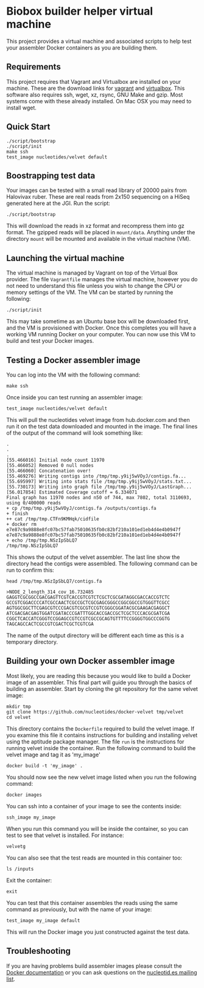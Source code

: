 # Biobox builder helper virtual machine

This project provides a virtual machine and associated scripts to help test
your assembler Docker containers as you are building them.

## Requirements

This project requires that Vagrant and Virtualbox are installed on your
machine. These are the download links for [vagrant][1] and [virtualbox][2].
This software also requires ssh, wget, xz, rsync, GNU Make and gzip. Most
systems come with these already installed. On Mac OSX you may need to install
wget.

[1]: https://www.vagrantup.com/downloads.html
[2]: https://www.virtualbox.org/wiki/Downloads

## Quick Start

    ./script/bootstrap
    ./script/init
    make ssh
    test_image nucleotides/velvet default

## Boostrapping test data

Your images can be tested with a small read library of 20000 pairs from
Halovivax ruber. These are real reads from 2x150 sequencing on a HiSeq
generated here at the JGI. Run the script:

    ./script/bootstrap

This will download the reads in xz format and recompress them into gz format.
The gzipped reads will be placed in `mount/data`. Anything under the directory
`mount` will be mounted and available in the virtual machine (VM).

## Launching the virtual machine

The virtual machine is managed by Vagrant on top of the Virtual Box provider.
The file `Vagrantfile` manages the virtual machine, however you do not need to
understand this file unless you wish to change the CPU or memory settings of
the VM. The VM can be started by running the following:

    ./script/init

This may take sometime as an Ubuntu base box will be downloaded first, and the
VM is provisioned with Docker. Once this completes you will have a working VM
running Docker on your computer. You can now use this VM to build and test your
Docker images.

## Testing a Docker assembler image

You can log into the VM with the following command:

    make ssh

Once inside you can test running an assembler image:

    test_image nucleotides/velvet default

This will pull the nucleotides velvet image from hub.docker.com and then run it
on the test data downloaded and mounted in the image. The final lines of the
output of the command will look something like:

    .
    .
    .
    [55.466016] Initial node count 11970
    [55.466052] Removed 0 null nodes
    [55.466060] Concatenation over!
    [55.469276] Writing contigs into /tmp/tmp.y9ij5wVOyJ/contigs.fa...
    [55.695997] Writing into stats file /tmp/tmp.y9ij5wVOyJ/stats.txt...
    [55.730173] Writing into graph file /tmp/tmp.y9ij5wVOyJ/LastGraph...
    [56.017854] Estimated Coverage cutoff = 6.334071
    Final graph has 11970 nodes and n50 of 744, max 7802, total 3110693, using 0/400000 reads
    + cp /tmp/tmp.y9ij5wVOyJ/contigs.fa /outputs/contigs.fa
    + finish
    ++ cat /tmp/tmp.CTFn9KMHqk/cidfile
    + docker rm e7e87c9a9888e8fc07bc57fab75010635fb0c82bf210a101ed1eb4d4e4b0947f
    e7e87c9a9888e8fc07bc57fab75010635fb0c82bf210a101ed1eb4d4e4b0947f
    + echo /tmp/tmp.NSzIpSbLQ7
    /tmp/tmp.NSzIpSbLQ7

This shows the output of the velvet assembler. The last line show the directory
head the contigs were assembled. The following command can be run to confirm
this:

    head /tmp/tmp.NSzIpSbLQ7/contigs.fa

    >NODE_2_length_314_cov_16.732485
    GAGGTCGCGGCCGACGAGTTCGTCACCGTCGTCTCGCTCGCGATAGGCGACCACCGTCTC
    GCCGTCGGACCCCATCGCCAACTCGCCGCTCGCGAGCGGGCCGGCGGCCGTGGGTTCGCC
    AGTGGCGGCTTCGAGCGTCCCGACGTCGCGTCCGTCGGGCGGATACGCGAAGACGAGGCT
    ATCGACGACGAGTGGATCGATACCCGATTTGGCACCGACCGCTCGCTCCCACGCGATCGA
    CGGCTCACCATCGGGTCCGGAGCCGTCCGTCGCCGCAGTGTTTTCCGGGGTGGCCCGGTG
    TAGCAGCCACTCGCCGTCGACTCGCTCGTCGA

The name of the output directory will be different each time as this is a
temporary directory.

## Building your own Docker assembler image

Most likely, you are reading this because you would like to build a Docker
image of an assembler. This final part will guide you through the basics of
building an assembler. Start by cloning the git repository for the same velvet
image:

    mkdir tmp
    git clone https://github.com/nucleotides/docker-velvet tmp/velvet
    cd velvet

This directory contains the `Dockerfile` required to build the velvet image. If
you examine this file it contains instructions for building and installing
velvet using the aptitude package manager. The file `run` is the instructions
for running velvet inside the container. Run the following command to build the
velvet image and tag it as 'my_image'

    docker build -t 'my_image' .

You should now see the new velvet image listed when you run the following
command:

    docker images

You can ssh into a container of your image to see the contents inside:

    ssh_image my_image

When you run this command you will be inside the container, so you can test to
see that velvet is installed. For instance:

    velvetg

You can also see that the test reads are mounted in this container too:

    ls /inputs

Exit the container:

    exit

You can test that this container assembles the reads using the same command as
previously, but with the name of your image:

    test_image my_image default

This will run the Docker image you just constructed against the test data.

## Troubleshooting

If you are having problems build assembler images please consult the [Docker
documentation][3] or you can ask questions on the [nucleotid.es mailing
list][4].

[3]: https://docs.docker.com/
[4]: http://nucleotid.es/mailing-list/
